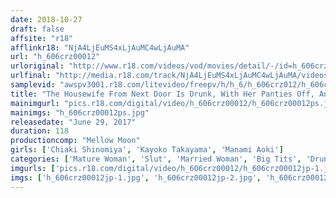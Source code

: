 ```yaml
---
date: 2018-10-27
draft: false
affsite: "r18"
afflinkr18: "NjA4LjEuMS4xLjAuMC4wLjAuMA"
url: "h_606crz00012"
urloriginal: "http://www.r18.com/videos/vod/movies/detail/-/id=h_606crz00012"
urlfinal: "http://media.r18.com/track/NjA4LjEuMS4xLjAuMC4wLjAuMA/videos/vod/movies/detail/-/id=h_606crz00012"
samplevid: "awspv3001.r18.com/litevideo/freepv/h/h_6/h_606crz012/h_606crz012_dmb_w.mp4"
title: "The Housewife From Next Door Is Drunk, With Her Panties Off, And Mistaking You For Her Husband, And Ready For Some Cock Insertion!"
mainimgurl: "pics.r18.com/digital/video/h_606crz00012/h_606crz00012ps.jpg"
mainimgs: "h_606crz00012ps.jpg"
releasedate: "June 29, 2017"
duration: 118
productioncomp: "Mellow Moon"
girls: ['Chiaki Shinomiya', 'Kayoko Takayama', 'Manami Aoki']
categories: ['Mature Woman', 'Slut', 'Married Woman', 'Big Tits', 'Drunk Girl', 'Creampie', 'Hi-Def']
imgurls: ['pics.r18.com/digital/video/h_606crz00012/h_606crz00012jp-1.jpg', 'pics.r18.com/digital/video/h_606crz00012/h_606crz00012jp-2.jpg', 'pics.r18.com/digital/video/h_606crz00012/h_606crz00012jp-3.jpg', 'pics.r18.com/digital/video/h_606crz00012/h_606crz00012jp-4.jpg', 'pics.r18.com/digital/video/h_606crz00012/h_606crz00012jp-5.jpg', 'pics.r18.com/digital/video/h_606crz00012/h_606crz00012jp-6.jpg', 'pics.r18.com/digital/video/h_606crz00012/h_606crz00012jp-7.jpg', 'pics.r18.com/digital/video/h_606crz00012/h_606crz00012jp-8.jpg', 'pics.r18.com/digital/video/h_606crz00012/h_606crz00012jp-9.jpg', 'pics.r18.com/digital/video/h_606crz00012/h_606crz00012jp-10.jpg', 'pics.r18.com/digital/video/h_606crz00012/h_606crz00012jp-11.jpg', 'pics.r18.com/digital/video/h_606crz00012/h_606crz00012jp-12.jpg', 'pics.r18.com/digital/video/h_606crz00012/h_606crz00012jp-13.jpg', 'pics.r18.com/digital/video/h_606crz00012/h_606crz00012jp-14.jpg', 'pics.r18.com/digital/video/h_606crz00012/h_606crz00012jp-15.jpg', 'pics.r18.com/digital/video/h_606crz00012/h_606crz00012jp-16.jpg', 'pics.r18.com/digital/video/h_606crz00012/h_606crz00012jp-17.jpg', 'pics.r18.com/digital/video/h_606crz00012/h_606crz00012jp-18.jpg', 'pics.r18.com/digital/video/h_606crz00012/h_606crz00012jp-19.jpg', 'pics.r18.com/digital/video/h_606crz00012/h_606crz00012jp-20.jpg']
imgs: ['h_606crz00012jp-1.jpg', 'h_606crz00012jp-2.jpg', 'h_606crz00012jp-3.jpg', 'h_606crz00012jp-4.jpg', 'h_606crz00012jp-5.jpg', 'h_606crz00012jp-6.jpg', 'h_606crz00012jp-7.jpg', 'h_606crz00012jp-8.jpg', 'h_606crz00012jp-9.jpg', 'h_606crz00012jp-10.jpg', 'h_606crz00012jp-11.jpg', 'h_606crz00012jp-12.jpg', 'h_606crz00012jp-13.jpg', 'h_606crz00012jp-14.jpg', 'h_606crz00012jp-15.jpg', 'h_606crz00012jp-16.jpg', 'h_606crz00012jp-17.jpg', 'h_606crz00012jp-18.jpg', 'h_606crz00012jp-19.jpg', 'h_606crz00012jp-20.jpg']
---
```

